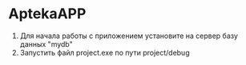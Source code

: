 # AptekaAPP
1) Для начала работы с приложением установите на сервер базу данных "mydb"
2) Запустить файл project.exe по пути project/debug
